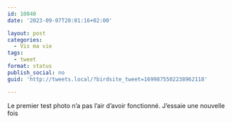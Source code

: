 ```yaml
---
id: 10040
date: '2023-09-07T20:01:16+02:00'

layout: post
categories:
  - Vis ma vie
tags:
  - tweet
format: status
publish_social: no
guid: 'http://tweets.local/?birdsite_tweet=1699875502238962118'

---
```


Le premier test photo n’a pas l’air d’avoir fonctionné. J’essaie une nouvelle fois